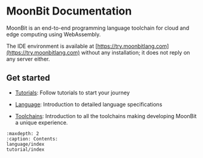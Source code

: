 # MoonBit Documentation

MoonBit is an end-to-end programming language toolchain for cloud and edge computing using WebAssembly.

The IDE environment is available at [https://try.moonbitlang.com](https://try.moonbitlang.com) without any installation; it does not reply on any server either.

## Get started

- [Tutorials](./tutorial/index.md): Follow tutorials to start your journey

- [Language](./language/index.md): Introduction to detailed language specifications

- [Toolchains](./toolchains/index.md): Introduction to all the toolchains making developing MoonBit a unique experience.

```{toctree}
:maxdepth: 2
:caption: Contents:
language/index
tutorial/index